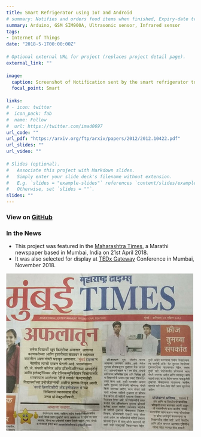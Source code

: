 ```yaml
---
title: Smart Refrigerator using IoT and Android
# summary: Notifies and orders food items when finished, Expiry-date tracker app
summary: Arduino, GSM SIM900A, Ultrasonic sensor, Infrared sensor
tags:
- Internet of Things
date: "2018-5-1T00:00:00Z"

# Optional external URL for project (replaces project detail page).
external_link: ""

image:
  caption: Screenshot of Notification sent by the smart refrigerator to the user’s mobile phone
  focal_point: Smart

links:
# - icon: twitter
#  icon_pack: fab
#  name: Follow
#  url: https://twitter.com/imad0697
url_code: ""
url_pdf: "https://arxiv.org/ftp/arxiv/papers/2012/2012.10422.pdf"
url_slides: ""
url_video: ""

# Slides (optional).
#   Associate this project with Markdown slides.
#   Simply enter your slide deck's filename without extension.
#   E.g. `slides = "example-slides"` references `content/slides/example-slides.md`.
#   Otherwise, set `slides = ""`.
slides: ""
---
```


### View on [GitHub](https://github.com/Abhishek0697/IoT_Refrigerator)


### In the News
- This project was featured in the [Maharashtra Times](https://maharashtratimes.com), a Marathi newspaper based in Mumbai, India on 21st April 2018.
- It was also selected for display at [TEDx Gateway](https://tedxgateway.com/) Conference in Mumbai, November 2018.

<img src="toi.jpeg" alt="drawing" width="500"/>
